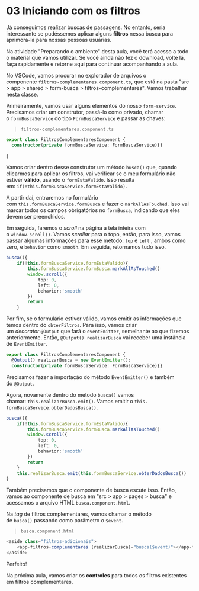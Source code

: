 # 03 Iniciando com os filtros

Já conseguimos realizar buscas de passagens. No entanto, seria interessante se pudéssemos aplicar alguns **filtros** nessa busca para aprimorá-la para nossas pessoas usuárias.

Na atividade "Preparando o ambiente" desta aula, você terá acesso a todo o material que vamos utilizar. Se você ainda não fez o download, volte lá, faça rapidamente e retorne aqui para continuar acompanhando a aula.

No VSCode, vamos procurar no explorador de arquivos o componente `filtros-complementares.component.ts`, que está na pasta "src > app > shared > form-busca > filtros-complementares". Vamos trabalhar nesta classe.

Primeiramente, vamos usar alguns elementos do nosso `form-service`. Precisamos criar um construtor, passá-lo como privado, chamar o `formBuscaService` do tipo `FormBuscaService` e passar as chaves:

> `filtros-complementares.component.ts`

```ts
export class FiltrosComplementaresComponent {
  constructor(private formBuscaService: FormBuscaService){}
    
}
```

Vamos criar dentro desse construtor um método `busca()` que, quando clicarmos para aplicar os filtros, vai verificar se o meu formulário não estiver **válido**, usando o `formEstaValido`. Isso resulta em: `if(!this.formBuscaService.formEstaValido)`.

A partir daí, entraremos no formulário com `this.formBuscaService.formBusca` e fazer o `markAllAsTouched`. Isso vai marcar todos os campos obrigatórios no `formBusca`, indicando que eles devem ser preenchidos.

Em seguida, faremos o _scroll_ na página a tela inteira com o `window.scroll()`. Vamos _scrollar_ para o topo, então, para isso, vamos passar algumas informações para esse método: `top` e `left` , ambos como zero, e `behavior` como `smooth`. Em seguida, retornamos tudo isso.

```ts
busca(){
    if(!this.formBuscaService.formEstaValido){
        this.formBuscaService.formBusca.markAllAsTouched()
        window.scroll({
            top: 0,
            left: 0,
            behavior:'smooth'
        })
        return
    }
```

Por fim, se o formulário estiver válido, vamos emitir as informações que temos dentro do `obterFiltros`. Para isso, vamos criar um _decorator_ `@Output` que fará o `eventEmitter`, semelhante ao que fizemos anteriormente. Então, `@Output() realizarBusca` vai receber uma instância de `EventEmitter`.

```ts
export class FiltrosComplementaresComponent {
  @Output() realizarBusca = new EventEmitter();
  constructor(private formBuscaService: FormBuscaService){}
```

Precisamos fazer a importação do método `EventEmitter()` e também do `@Output`.

Agora, novamente dentro do método `busca()` vamos chamar: `this.realizarBusca.emit()`. Vamos emitir o `this. formBuscaService.obterDadosBusca()`.

```ts
busca(){
    if(!this.formBuscaService.formEstaValido){
        this.formBuscaService.formBusca.markAllAsTouched()
        window.scroll({
            top: 0,
            left: 0,
            behavior:'smooth'
        })
        return
    }
    this.realizarBusca.emit(this.formBuscaService.obterDadosBusca())
}
```

Também precisamos que o componente de busca escute isso. Então, vamos ao componente de busca em "src > app > pages > busca" e acessamos o arquivo HTML `busca.component.html`.

Na _tag_ de filtros complementares, vamos chamar o método de `busca()` passando como parâmetro o `$event`.

> `busca.component.html`

```ts
<aside class="filtros-adicionais">
    <app-filtros-complementares (realizarBusca)="busca($event)"></app-filtros-complementares>
</aside>
```

Perfeito!

Na próxima aula, vamos criar os **controles** para todos os filtros existentes em filtros complementares.